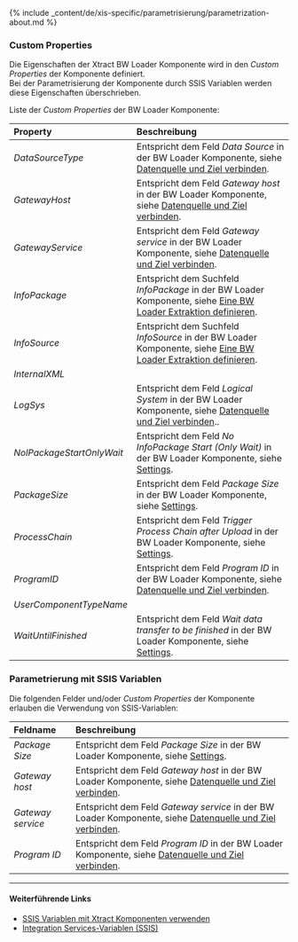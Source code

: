 
{% include _content/de/xis-specific/parametrisierung/parametrization-about.md  %}

### Custom Properties

Die Eigenschaften der Xtract BW Loader Komponente wird in den *Custom Properties* der Komponente definiert. <br>
Bei der Parametrisierung der Komponente durch SSIS Variablen werden diese Eigenschaften überschrieben.

Liste der *Custom Properties* der BW Loader Komponente:

|Property|Beschreibung|
|:----|:----|
| *DataSourceType* | Entspricht dem Feld *Data Source* in der BW Loader Komponente, siehe [Datenquelle und Ziel verbinden](./datenquelle-und-ziel-verbinden). |
| *GatewayHost* | Entspricht dem Feld *Gateway host* in der BW Loader Komponente, siehe [Datenquelle und Ziel verbinden](./datenquelle-und-ziel-verbinden).|
| *GatewayService* | Entspricht dem Feld *Gateway service* in der BW Loader Komponente, siehe [Datenquelle und Ziel verbinden](./datenquelle-und-ziel-verbinden).|
| *InfoPackage* | Entspricht dem Suchfeld *InfoPackage* in der BW Loader Komponente, siehe [Eine BW Loader Extraktion definieren](./infopackages-suchen).|
| *InfoSource* | Entspricht dem Suchfeld *InfoSource* in der BW Loader Komponente, siehe [Eine BW Loader Extraktion definieren](./infopackages-suchen).|
| *InternalXML* | |
| *LogSys* | Entspricht dem Feld *Logical System* in der BW Loader Komponente, siehe [Datenquelle und Ziel verbinden](./datenquelle-und-ziel-verbinden)..|
| *NolPackageStartOnlyWait* | Entspricht dem Feld *No InfoPackage Start (Only Wait)* in der BW Loader Komponente, siehe [Settings](./bw-loader-settings).|
| *PackageSize* | Entspricht dem Feld *Package Size* in der BW Loader Komponente, siehe [Settings](./bw-loader-settings#general).|
| *ProcessChain* | Entspricht dem Feld *Trigger Process Chain after Upload* in der BW Loader Komponente, siehe [Settings](./bw-loader-settings#general).|
| *ProgramID* | Entspricht dem Feld *Program ID* in der BW Loader Komponente, siehe [Datenquelle und Ziel verbinden](./datenquelle-und-ziel-verbinden). |
| *UserComponentTypeName* | |
| *WaitUntilFinished* | Entspricht dem Feld *Wait data transfer to be finished* in der BW Loader Komponente, siehe [Settings](./bw-loader-settings#general). |

### Parametrierung mit SSIS Variablen
Die folgenden Felder und/oder *Custom Properties* der Komponente erlauben die Verwendung von SSIS-Variablen:

|Feldname|Beschreibung|
|:----|:----|
| *Package Size* | Entspricht dem Feld *Package Size* in der BW Loader Komponente, siehe [Settings](./bw-loader-settings#general).|
| *Gateway host* | Entspricht dem Feld *Gateway host* in der BW Loader Komponente, siehe [Datenquelle und Ziel verbinden](./datenquelle-und-ziel-verbinden). |
| *Gateway service* | Entspricht dem Feld *Gateway service* in der BW Loader Komponente, siehe [Datenquelle und Ziel verbinden](./datenquelle-und-ziel-verbinden).|
| *Program ID* | Entspricht dem Feld *Program ID* in der BW Loader Komponente, siehe [Datenquelle und Ziel verbinden](./datenquelle-und-ziel-verbinden).|


****
#### Weiterführende Links
- [SSIS Variablen mit Xtract Komponenten verwenden](../parametrisierung/parametrisierung-variablen) 
- [Integration Services-Variablen (SSIS)](https://docs.microsoft.com/de-de/sql/integration-services/integration-services-ssis-variables?view=sql-server-ver15)